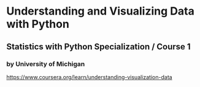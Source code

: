 # Understanding and Visualizing Data with Python
## Statistics with Python Specialization / Course 1
### by University of Michigan


https://www.coursera.org/learn/understanding-visualization-data